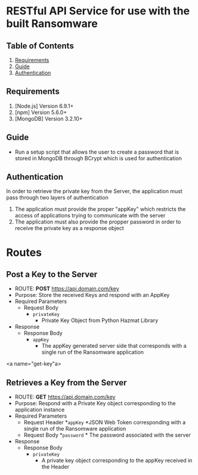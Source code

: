# RESTful API Service for use with the built Ransomware
## Table of Contents
1. [Requirements](#requirements)
2. [Guide](#guide)
3. [Authentication](#authentication)


<a name="requirements"></a>
## Requirements
1. [Node.js] Version 6.9.1+
2. [npm] Version 5.6.0+
3. [MongoDB] Version 3.2.10+

<a name="guide"></a>
## Guide
* Run a setup script that allows the user to create a password that is stored in MongoDB through BCrypt 
which is used for authentication

<a name="authentication"></a>
## Authentication
In order to retrieve the private key from the Server, the application must pass through two layers of authentication
1. The application must provide the proper "appKey" which restricts the access of applications trying to communicate with the server
2. The application must also provide the propper password in order to receive the private key as a response object

<a name="routes"></a>
# Routes

<a name="post-key"></a>
## Post a Key to the Server
* ROUTE: __POST__ https://api.domain.com/key
* Purpose: Store the received Keys and respond with an AppKey
* Required Parameters
	* Request Body
		* `privateKey`
			* Private Key Object from Python Hazmat Library
* Response
	* Response Body
		* `appKey`
			* The appKey generated server side that corresponds with a single run of the Ransomware application

<a name="get-key"a></a>
## Retrieves a Key from the Server
* ROUTE: __GET__ https://api.domain.com/key
* Purpose: Respond with a Private Key object corresponding to the application instance
* Required Parameters
	* Request Header
		*`appKey`
			*JSON Web Token corresponding with a single run of the Ransomware application
	* Request Body
		*`password`
			* The password associated with the server
* Response
	* Response Body
		* `privateKey`
			* A private key object corresponding to the appKey received in the Header

